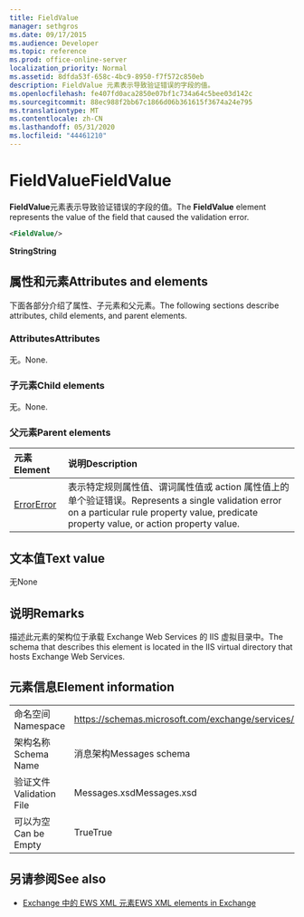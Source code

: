 ```yaml
---
title: FieldValue
manager: sethgros
ms.date: 09/17/2015
ms.audience: Developer
ms.topic: reference
ms.prod: office-online-server
localization_priority: Normal
ms.assetid: 8dfda53f-658c-4bc9-8950-f7f572c850eb
description: FieldValue 元素表示导致验证错误的字段的值。
ms.openlocfilehash: fe407fd0aca2850e07bf1c734a64c5bee03d142c
ms.sourcegitcommit: 88ec988f2bb67c1866d06b361615f3674a24e795
ms.translationtype: MT
ms.contentlocale: zh-CN
ms.lasthandoff: 05/31/2020
ms.locfileid: "44461210"
---
```

# <a name="fieldvalue"></a><span data-ttu-id="b6059-103">FieldValue</span><span class="sxs-lookup"><span data-stu-id="b6059-103">FieldValue</span></span>

<span data-ttu-id="b6059-104">**FieldValue**元素表示导致验证错误的字段的值。</span><span class="sxs-lookup"><span data-stu-id="b6059-104">The **FieldValue** element represents the value of the field that caused the validation error.</span></span> 
  
```XML
<FieldValue/>
```

 <span data-ttu-id="b6059-105">**String**</span><span class="sxs-lookup"><span data-stu-id="b6059-105">**String**</span></span>
## <a name="attributes-and-elements"></a><span data-ttu-id="b6059-106">属性和元素</span><span class="sxs-lookup"><span data-stu-id="b6059-106">Attributes and elements</span></span>

<span data-ttu-id="b6059-107">下面各部分介绍了属性、子元素和父元素。</span><span class="sxs-lookup"><span data-stu-id="b6059-107">The following sections describe attributes, child elements, and parent elements.</span></span>
  
### <a name="attributes"></a><span data-ttu-id="b6059-108">Attributes</span><span class="sxs-lookup"><span data-stu-id="b6059-108">Attributes</span></span>

<span data-ttu-id="b6059-109">无。</span><span class="sxs-lookup"><span data-stu-id="b6059-109">None.</span></span>
  
### <a name="child-elements"></a><span data-ttu-id="b6059-110">子元素</span><span class="sxs-lookup"><span data-stu-id="b6059-110">Child elements</span></span>

<span data-ttu-id="b6059-111">无。</span><span class="sxs-lookup"><span data-stu-id="b6059-111">None.</span></span>
  
### <a name="parent-elements"></a><span data-ttu-id="b6059-112">父元素</span><span class="sxs-lookup"><span data-stu-id="b6059-112">Parent elements</span></span>

|<span data-ttu-id="b6059-113">**元素**</span><span class="sxs-lookup"><span data-stu-id="b6059-113">**Element**</span></span>|<span data-ttu-id="b6059-114">**说明**</span><span class="sxs-lookup"><span data-stu-id="b6059-114">**Description**</span></span>|
|:-----|:-----|
|[<span data-ttu-id="b6059-115">Error</span><span class="sxs-lookup"><span data-stu-id="b6059-115">Error</span></span>](error.md) <br/> |<span data-ttu-id="b6059-116">表示特定规则属性值、谓词属性值或 action 属性值上的单个验证错误。</span><span class="sxs-lookup"><span data-stu-id="b6059-116">Represents a single validation error on a particular rule property value, predicate property value, or action property value.</span></span>  <br/> |
   
## <a name="text-value"></a><span data-ttu-id="b6059-117">文本值</span><span class="sxs-lookup"><span data-stu-id="b6059-117">Text value</span></span>

<span data-ttu-id="b6059-118">无</span><span class="sxs-lookup"><span data-stu-id="b6059-118">None</span></span>
  
## <a name="remarks"></a><span data-ttu-id="b6059-119">说明</span><span class="sxs-lookup"><span data-stu-id="b6059-119">Remarks</span></span>

<span data-ttu-id="b6059-120">描述此元素的架构位于承载 Exchange Web Services 的 IIS 虚拟目录中。</span><span class="sxs-lookup"><span data-stu-id="b6059-120">The schema that describes this element is located in the IIS virtual directory that hosts Exchange Web Services.</span></span>
  
## <a name="element-information"></a><span data-ttu-id="b6059-121">元素信息</span><span class="sxs-lookup"><span data-stu-id="b6059-121">Element information</span></span>

|||
|:-----|:-----|
|<span data-ttu-id="b6059-122">命名空间</span><span class="sxs-lookup"><span data-stu-id="b6059-122">Namespace</span></span>  <br/> |https://schemas.microsoft.com/exchange/services/2006/messages  <br/> |
|<span data-ttu-id="b6059-123">架构名称</span><span class="sxs-lookup"><span data-stu-id="b6059-123">Schema Name</span></span>  <br/> |<span data-ttu-id="b6059-124">消息架构</span><span class="sxs-lookup"><span data-stu-id="b6059-124">Messages schema</span></span>  <br/> |
|<span data-ttu-id="b6059-125">验证文件</span><span class="sxs-lookup"><span data-stu-id="b6059-125">Validation File</span></span>  <br/> |<span data-ttu-id="b6059-126">Messages.xsd</span><span class="sxs-lookup"><span data-stu-id="b6059-126">Messages.xsd</span></span>  <br/> |
|<span data-ttu-id="b6059-127">可以为空</span><span class="sxs-lookup"><span data-stu-id="b6059-127">Can be Empty</span></span>  <br/> |<span data-ttu-id="b6059-128">True</span><span class="sxs-lookup"><span data-stu-id="b6059-128">True</span></span>  <br/> |
   
## <a name="see-also"></a><span data-ttu-id="b6059-129">另请参阅</span><span class="sxs-lookup"><span data-stu-id="b6059-129">See also</span></span>



- [<span data-ttu-id="b6059-130">Exchange 中的 EWS XML 元素</span><span class="sxs-lookup"><span data-stu-id="b6059-130">EWS XML elements in Exchange</span></span>](ews-xml-elements-in-exchange.md)

